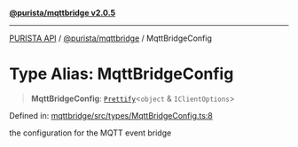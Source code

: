 [**@purista/mqttbridge v2.0.5**](../README.md)

***

[PURISTA API](../../../packages.md) / [@purista/mqttbridge](../README.md) / MqttBridgeConfig

# Type Alias: MqttBridgeConfig

> **MqttBridgeConfig**: [`Prettify`](../../core/type-aliases/Prettify.md)\<`object` & `IClientOptions`\>

Defined in: [mqttbridge/src/types/MqttBridgeConfig.ts:8](https://github.com/puristajs/purista/blob/master/packages/mqttbridge/src/types/MqttBridgeConfig.ts#L8)

the configuration for the MQTT event bridge
